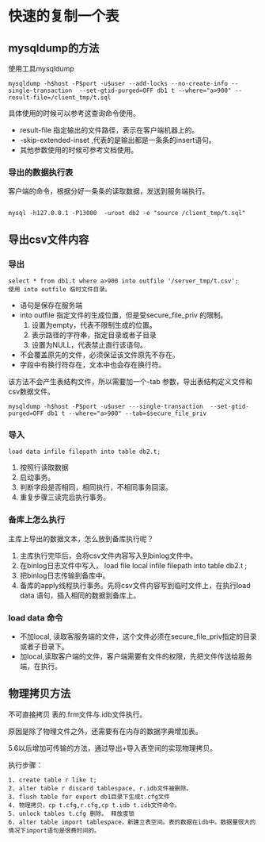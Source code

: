 # 快速的复制一个表

## mysqldump的方法

使用工具mysqldump
```Mysql
mysqldump -h$host -P$port -u$user --add-locks --no-create-info --single-transaction  --set-gtid-purged=OFF db1 t --where="a>900" --result-file=/client_tmp/t.sql

```
具体使用的时候可以参考这查询命令使用。

- result-file 指定输出的文件路径，表示在客户端机器上的。
- -skip-extended-inset ,代表的是输出都是一条条的insert语句。
- 其他参数使用的时候可参考文档使用。

###  导出的数据执行表

客户端的命令，根据分好一条条的读取数据，发送到服务端执行。
```MySQL

mysql -h127.0.0.1 -P13000  -uroot db2 -e "source /client_tmp/t.sql"

```

## 导出csv文件内容

### 导出
```MySQL语句
select * from db1.t where a>900 into outfile '/server_tmp/t.csv';
使用 into outfile 临时文件目录。
```
- 语句是保存在服务端
- into outfile 指定文件的生成位置，但是受secure_file_priv 的限制。
    1. 设置为empty，代表不限制生成的位置。
    2. 表示路径的字符串，指定目录或者子目录
    3. 设置为NULL，代表禁止直行该语句。
- 不会覆盖原先的文件，必须保证该文件原先不存在。
- 字段中有换行符存在，文本中也会存在换行符。

该方法不会产生表结构文件，所以需要加一个-tab 参数，导出表结构定义文件和csv数据文件。
```
mysqldump -h$host -P$port -u$user ---single-transaction  --set-gtid-purged=OFF db1 t --where="a>900" --tab=$secure_file_priv

```

### 导入  
```MySQL
load data infile filepath into table db2.t;
```
1. 按照行读取数据
2. 启动事务。
3. 判断字段是否相同，相同执行，不相同事务回滚。
4. 重复步骤三读完后执行事务。

### 备库上怎么执行

主库上导出的数据文本，怎么放到备库执行呢？
1. 主库执行完毕后，会将csv文件内容写入到binlog文件中。
2. 在binlog日志文件中写入， load file local infile filepath into table db2.t ;
3. 把binlog日志传输到备库中。
4. 备库的apply线程执行事务。先将csv文件内容写到临时文件上，在执行load data 语句，插入相同的数据到备库上。

### load data 命令
- 不加local, 读取客服务端的文件，这个文件必须在secure_file_priv指定的目录或者子目录下。
- 加local,读取客户端的文件，客户端需要有文件的权限，先把文件传送给服务端，在执行。


## 物理拷贝方法
不可直接拷贝 表的.frm文件与.idb文件执行。

原因是除了物理文件之外，还需要有在内存的数据字典增加表。

5.6以后增加可传输的方法，通过导出+导入表空间的实现物理拷贝。

执行步骤：
```MySQL
1. create table r like t;
2. alter table r discard tablespace, r.idb文件被删除。
3. flush table for export db1目录下生成t.cfg文件
4. 物理拷贝，cp t.cfg,r.cfg,cp t.idb t.idb文件命令。
5. unlock tables t.cfg 删除。 释放度锁
6. alter table import tablespace，新建立表空间。表的数据在idb中。数据量很大的情况下import语句是很费时间的。
```


